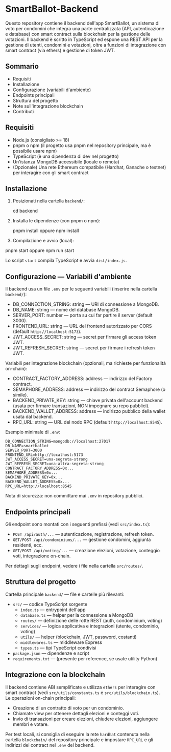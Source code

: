 # SmartBallot-Backend
Questo repository contiene il backend dell'app SmartBallot, un sistema di voto per condomini che integra una parte centralizzata (API, autenticazione e database) con smart contract sulla blockchain per la gestione delle votazioni.
Il backend è scritto in TypeScript ed espone una REST API per la gestione di utenti, condomini e votazioni, oltre a funzioni di integrazione con smart contract (via ethers) e gestione di token JWT.
## Sommario
- Requisiti
- Installazione
- Configurazione (variabili d'ambiente)
- Endpoints principali
- Struttura del progetto
- Note sull'integrazione blockchain
- Contributi

## Requisiti
- Node.js (consigliato >= 18)
- pnpm o npm (il progetto usa pnpm nel repository principale, ma è possibile usare npm)
- TypeScript (è una dipendenza di dev nel progetto)
- Un'istanza MongoDB accessibile (locale o remota)
- (Opzionale) Una rete Ethereum compatibile (Hardhat, Ganache o testnet) per interagire con gli smart contract

## Installazione
1. Posizionati nella cartella `backend/`:

	cd backend

2. Installa le dipendenze (con pnpm o npm):

	pnpm install
  oppure
	npm install

3. Compilazione e avvio (local):

  pnpm start
  oppure
	npm run start

Lo script `start` compila TypeScript e avvia `dist/index.js`.

## Configurazione — Variabili d'ambiente

Il backend usa un file `.env` per le seguenti variabili (inserire nella cartella `backend/`):

- DB_CONNECTION_STRING: string — URI di connessione a MongoDB.
- DB_NAME: string — nome del database MongoDB.
- SERVER_PORT: number — porta su cui far partire il server (default 3000).
- FRONTEND_URL: string — URL del frontend autorizzato per CORS (default `http://localhost:5173`).
- JWT_ACCESS_SECRET: string — secret per firmare gli access token JWT.
- JWT_REFRESH_SECRET: string — secret per firmare i refresh token JWT.

Variabili per integrazione blockchain (opzionali, ma richieste per funzionalità on-chain):

- CONTRACT_FACTORY_ADDRESS: address — indirizzo del Factory contract.
- SEMAPHORE_ADDRESS: address — indirizzo del contract Semaphore (o simile).
- BACKEND_PRIVATE_KEY: string — chiave privata dell'account backend (usata per firmare transazioni, NON impegnare su repo pubblici).
- BACKEND_WALLET_ADDRESS: address — indirizzo pubblico della wallet usata dal backend.
- RPC_URL: string — URL del nodo RPC (default `http://localhost:8545`).

Esempio minimale di `.env`:

```
DB_CONNECTION_STRING=mongodb://localhost:27017
DB_NAME=smartballot
SERVER_PORT=3000
FRONTEND_URL=http://localhost:5173
JWT_ACCESS_SECRET=una-segreta-strong
JWT_REFRESH_SECRET=una-altra-segreta-strong
CONTRACT_FACTORY_ADDRESS=0x...
SEMAPHORE_ADDRESS=0x...
BACKEND_PRIVATE_KEY=0x...
BACKEND_WALLET_ADDRESS=0x...
RPC_URL=http://localhost:8545
```

Nota di sicurezza: non committare mai `.env` in repository pubblici.

## Endpoints principali

Gli endpoint sono montati con i seguenti prefissi (vedi `src/index.ts`):

- `POST /api/auth/...` — autenticazione, registrazione, refresh token.
- `GET/POST /api/condominiums/...` — gestione condomini, aggiunta residenti, ecc.
- `GET/POST /api/voting/...` — creazione elezioni, votazione, conteggio voti, integrazione on-chain.

Per dettagli sugli endpoint, vedere i file nella cartella `src/routes/`.

## Struttura del progetto

Cartella principale `backend/` — file e cartelle più rilevanti:

- `src/` — codice TypeScript sorgente
	- `index.ts` — entrypoint dell'app
	- `database.ts` — helper per la connessione a MongoDB
	- `routes/` — definizione delle rotte REST (auth, condominium, voting)
	- `services/` — logica applicativa e integrazioni (utente, condominio, voting)
	- `utils/` — helper (blockchain, JWT, password, costanti)
	- `middlewares.ts` — middleware Express
	- `types.ts` — tipi TypeScript condivisi
- `package.json` — dipendenze e script
- `requirements.txt` — (presente per reference, se usate utility Python)

## Integrazione con la blockchain

Il backend contiene ABI semplificate e utilizza `ethers` per interagire con smart contract (vedi `src/utils/constants.ts` e `src/utils/blockchain.ts`).
Le operazioni on-chain principali:

- Creazione di un contratto di voto per un condominio.
- Chiamate view per ottenere dettagli elezioni e conteggi voti.
- Invio di transazioni per creare elezioni, chiudere elezioni, aggiungere membri e votare.

Per test locali, si consiglia di eseguire la rete `hardhat` contenuta nella cartella `blockchain/` del repository principale e impostare `RPC_URL` e gli indirizzi dei contract nel `.env` del backend.
